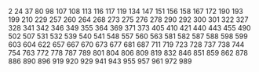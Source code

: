 2
24
37
80
98
107
108
113
116
117
119
134
147
151
156
158
167
172
190
193
199
210
229
257
260
264
268
273
275
276
278
290
292
300
301
322
327
328
341
342
346
349
355
364
369
371
373
405
410
421
440
443
455
490
502
507
531
532
539
540
541
548
557
560
563
581
582
587
588
598
599
603
604
622
657
667
670
673
677
681
687
711
719
723
728
737
738
744
754
763
772
778
787
789
801
804
806
809
819
832
846
851
859
862
878
886
890
896
919
920
929
941
943
955
957
961
972
989

